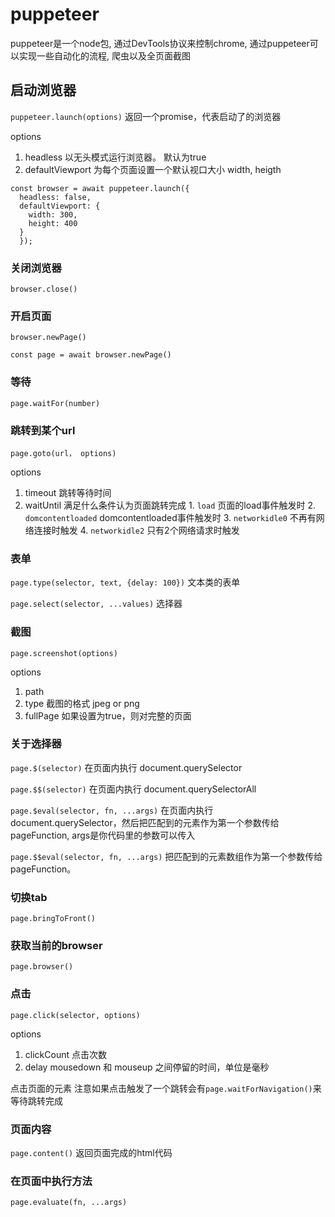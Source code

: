 # puppeteer

puppeteer是一个node包, 通过DevTools协议来控制chrome, 通过puppeteer可以实现一些自动化的流程, 爬虫以及全页面截图

## 启动浏览器

`puppeteer.launch(options)` 返回一个promise，代表启动了的浏览器

options
  1. headless 以无头模式运行浏览器。 默认为true
  2. defaultViewport 为每个页面设置一个默认视口大小  width, heigth

```
const browser = await puppeteer.launch({
  headless: false,
  defaultViewport: {
    width: 300,
    height: 400
  }
  });

```  

### 关闭浏览器

`browser.close()`

### 开启页面

`browser.newPage()`

```
const page = await browser.newPage()
```

### 等待

`page.waitFor(number)`

### 跳转到某个url

`page.goto(url， options)`

options
  1. timeout 跳转等待时间
  2. waitUntil 满足什么条件认为页面跳转完成
    1.  `load` 页面的load事件触发时
    2. `domcontentloaded` domcontentloaded事件触发时
    3. `networkidle0` 不再有网络连接时触发
    4. `networkidle2` 只有2个网络请求时触发

### 表单

`page.type(selector, text, {delay: 100})`   文本类的表单

`page.select(selector, ...values)`  选择器



### 截图

`page.screenshot(options)`

options

  1. path
  2. type 截图的格式 jpeg or png
  3. fullPage 如果设置为true，则对完整的页面


### 关于选择器

`page.$(selector)` 在页面内执行 document.querySelector

`page.$$(selector)`  在页面内执行 document.querySelectorAll

`page.$eval(selector, fn, ...args)` 在页面内执行 document.querySelector，然后把匹配到的元素作为第一个参数传给 pageFunction, args是你代码里的参数可以传入

`page.$$eval(selector, fn, ...args)` 把匹配到的元素数组作为第一个参数传给 pageFunction。


### 切换tab

`page.bringToFront()`

### 获取当前的browser

`page.browser()`


### 点击

`page.click(selector, options)`

options

 1. clickCount  点击次数
 2. delay  mousedown 和 mouseup 之间停留的时间，单位是毫秒

点击页面的元素 注意如果点击触发了一个跳转会有`page.waitForNavigation()`来等待跳转完成


### 页面内容

`page.content()` 返回页面完成的html代码


### 在页面中执行方法

`page.evaluate(fn, ...args)`
